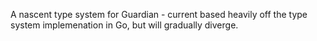 A nascent type system for Guardian - current based heavily off the type system implemenation in Go, but will gradually diverge. 
